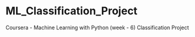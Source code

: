 # ML_Classification_Project
Coursera - Machine Learning with Python (week - 6) Classification Project
